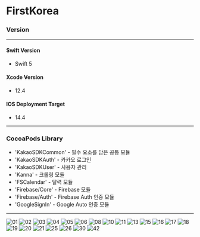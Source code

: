 # FirstKorea



### Version
----

  #### Swift Version
   * Swift 5
  #### Xcode Version
  * 12.4
  #### IOS Deployment Target
  * 14.4
 ------
### CocoaPods Library

* 'KakaoSDKCommon' - 필수 요소를 담은 공통 모듈
* 'KakaoSDKAuth' - 카카오 로그인
* 'KakaoSDKUser' - 사용자 관리
* 'Kanna' - 크롤링 모듈
* 'FSCalendar' - 달력 모듈
* 'Firebase/Core' - Firebase 모듈
* 'Firebase/Auth' - Firebase Auth 인증 모듈
* 'GoogleSignIn' - Google Auto 인증 모듈
------



![01](https://user-images.githubusercontent.com/70096347/110405436-f60da700-80c3-11eb-8326-43892ad356a0.jpg)
![02](https://user-images.githubusercontent.com/70096347/110405447-f9a12e00-80c3-11eb-9957-d3eca75a2c55.jpg)
![03](https://user-images.githubusercontent.com/70096347/110405450-fad25b00-80c3-11eb-9fd6-f88773bd7327.jpg)
![04](https://user-images.githubusercontent.com/70096347/110405452-fb6af180-80c3-11eb-895e-c99fa9dfb037.jpg)
![05](https://user-images.githubusercontent.com/70096347/110405455-fc038800-80c3-11eb-8db4-0c879753965c.jpg)
![06](https://user-images.githubusercontent.com/70096347/110405457-fc9c1e80-80c3-11eb-9e75-4cbadef08f4b.jpg)
![08](https://user-images.githubusercontent.com/70096347/110405459-fc9c1e80-80c3-11eb-980f-486e89eabd82.jpg)
![10](https://user-images.githubusercontent.com/70096347/110405462-fd34b500-80c3-11eb-8bc7-1b3206a8fd5e.jpg)
![11](https://user-images.githubusercontent.com/70096347/110405463-fd34b500-80c3-11eb-9527-d2df649d495f.jpg)
![13](https://user-images.githubusercontent.com/70096347/110405464-fdcd4b80-80c3-11eb-91d2-ed8daa4dcea7.jpg)
![15](https://user-images.githubusercontent.com/70096347/110405468-fdcd4b80-80c3-11eb-808a-4fd0500e994d.jpg)
![16](https://user-images.githubusercontent.com/70096347/110405471-fe65e200-80c3-11eb-81be-4d77e6e53aa6.jpg)
![17](https://user-images.githubusercontent.com/70096347/110405473-fe65e200-80c3-11eb-81a7-5cf096e879d3.jpg)
![18](https://user-images.githubusercontent.com/70096347/110405475-fefe7880-80c3-11eb-9e66-9aaa24507fcb.jpg)
![19](https://user-images.githubusercontent.com/70096347/110405477-ff970f00-80c3-11eb-9a34-9f850a01c922.jpg)
![20](https://user-images.githubusercontent.com/70096347/110405480-ff970f00-80c3-11eb-8532-d0d3a6f3305f.jpg)
![21](https://user-images.githubusercontent.com/70096347/110405481-002fa580-80c4-11eb-9586-4dd2daeb6c48.jpg)
![25](https://user-images.githubusercontent.com/70096347/110405482-002fa580-80c4-11eb-8b8f-a70ba7b44bc1.jpg)
![26](https://user-images.githubusercontent.com/70096347/110405484-00c83c00-80c4-11eb-857e-eb136bda0988.jpg)
![30](https://user-images.githubusercontent.com/70096347/110405486-00c83c00-80c4-11eb-91a4-bad8f0f321a6.jpg)
![42](https://user-images.githubusercontent.com/70096347/110405487-0160d280-80c4-11eb-8ac2-56327e009121.jpg)
